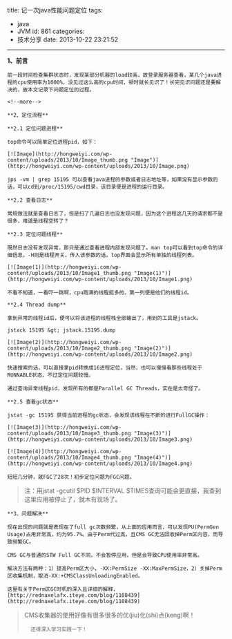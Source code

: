 title: 记一次java性能问题定位
tags:
  - java
  - JVM
id: 861
categories:
  - 技术分享
date: 2013-10-22 23:21:52
---

**1、前言**

	前一段时间检查集群状态时，发现某部分机器的load较高，故登录服务器查看，某几个java进程的cpu使用率为1000%，没见过这么高的cpu时间，顿时就长见识了！长完见识问题还是要解决的，故本文记录下问题定位的过程。

	<!--more-->

	**2、定位流程**

	**2.1 定位问题进程**

	top命令可以简单定位进程pid，如下：

	[![Image](http://hongweiyi.com/wp-content/uploads/2013/10/Image_thumb.png "Image")](http://hongweiyi.com/wp-content/uploads/2013/10/Image.png)

	jps -vm | grep 15195 可以查看java进程的参数或者日志地址等，如果没有显示参数的话，可以cd到/proc/15195/cwd目录，该目录便是进程的运行目录。

	**2.2 查看日志**

	常规做法就是查看日志了，但是扫了几遍日志也没发现问题，因为这个进程这几天的请求都不是很多，难道是线程空转了？

	**2.3 定位问题线程**

	既然日志没有发现异常，那只是通过查看进程内部发现问题了。man top可以看到top命令的详细信息，-H则是线程开关，传入该参数的话，top界面会显示所有单独的线程列表。

	[![Image(1)](http://hongweiyi.com/wp-content/uploads/2013/10/Image1_thumb.png "Image(1)")](http://hongweiyi.com/wp-content/uploads/2013/10/Image1.png)

	不看不知道，一看吓一跳啊，cpu跑满的线程挺多的，第一列便是他们的线程id。

	**2.4 Thread dump**

	拿到异常的线程id后，便可以将该进程的线程栈全部输出了，用到的工具是jstack。

	jstack 15195 &gt; jstack.15195.dump

	[![Image(2)](http://hongweiyi.com/wp-content/uploads/2013/10/Image2_thumb.png "Image(2)")](http://hongweiyi.com/wp-content/uploads/2013/10/Image2.png)

	快速搜索的话，可以直接拿pid转换成16进程定位，当然，也可以慢慢看那些线程处于RUNNABLE状态，不过定位问题较慢。

	通过查询异常线程pid，发现所有的都是Parallel GC Threads，实在是太奇怪了。

	**2.5 查看gc状态**

	jstat -gc 15195 获得当前进程的gc状态，会发现该线程在不断的进行FullGC操作：

	[![Image(3)](http://hongweiyi.com/wp-content/uploads/2013/10/Image3_thumb.png "Image(3)")](http://hongweiyi.com/wp-content/uploads/2013/10/Image3.png)

	[![Image(4)](http://hongweiyi.com/wp-content/uploads/2013/10/Image4_thumb.png "Image(4)")](http://hongweiyi.com/wp-content/uploads/2013/10/Image4.png)

	短短几分钟，就FGC了28次！初步定位问题为FGC问题。

> 注：用jstat -gcutil $PID $INTERVAL $TIMES查询可能会更直接，我查到这里应用被停止了，就木有现场了。

	**3、问题解决**

	现在出现的问题就是表现在了full gc次数频繁，从上面的应用而言，可以发现PU(PermGen Usage)占用非常高，约为95.7%。由于Perm代过高，且CMS GC无法回收掉Perm区内容，而导致频繁GC。

	CMS GC与普通的STW Full GC不同，不会暂停应用，但是会导致CPU使用率非常高。

	解决方法有两种：1）提高Perm区大小，-XX:PermSize -XX:MaxPermSize，2）关掉Perm区收集机制，取消-XX:+CMSClassUnloadingEnabled。

	这里有关于Perm区GC时机的深入且详细的解释，[http://rednaxelafx.iteye.com/blog/1108439](http://rednaxelafx.iteye.com/blog/1108439)

> CMS收集器的使用好像有很多很多的优(jiu)化(shi)点(keng)啊！> 
> 
> 		还得深入学习实践一下！